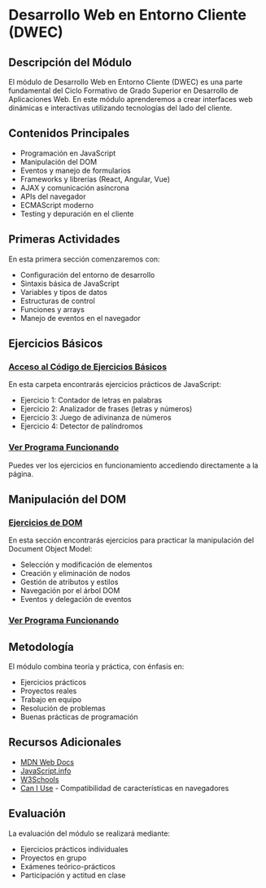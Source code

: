 # Desarrollo Web en Entorno Cliente (DWEC)

## Descripción del Módulo

El módulo de Desarrollo Web en Entorno Cliente (DWEC) es una parte fundamental del Ciclo Formativo de Grado Superior en Desarrollo de Aplicaciones Web. En este módulo aprenderemos a crear interfaces web dinámicas e interactivas utilizando tecnologías del lado del cliente.

## Contenidos Principales

- Programación en JavaScript
- Manipulación del DOM
- Eventos y manejo de formularios
- Frameworks y librerías (React, Angular, Vue)
- AJAX y comunicación asíncrona
- APIs del navegador
- ECMAScript moderno
- Testing y depuración en el cliente

## Primeras Actividades

En esta primera sección comenzaremos con:
- Configuración del entorno de desarrollo
- Sintaxis básica de JavaScript
- Variables y tipos de datos
- Estructuras de control
- Funciones y arrays
- Manejo de eventos en el navegador

## Ejercicios Básicos

### [Acceso al Código de Ejercicios Básicos](./EjerciciosBasicos/)

En esta carpeta encontrarás ejercicios prácticos de JavaScript:
- Ejercicio 1: Contador de letras en palabras
- Ejercicio 2: Analizador de frases (letras y números)
- Ejercicio 3: Juego de adivinanza de números
- Ejercicio 4: Detector de palíndromos

### [Ver Programa Funcionando](https://pipkonx.github.io/DAW/2DAW/DWEC/EjerciciosBasicos/index.html)

Puedes ver los ejercicios en funcionamiento accediendo directamente a la página.

## Manipulación del DOM

### [Ejercicios de DOM](./Ejercicio_DOM/)

En esta sección encontrarás ejercicios para practicar la manipulación del Document Object Model:
- Selección y modificación de elementos
- Creación y eliminación de nodos
- Gestión de atributos y estilos
- Navegación por el árbol DOM
- Eventos y delegación de eventos

### [Ver Programa Funcionando](https://pipkonx.github.io/DAW/2DAW/DWEC/Ejercicio_DOM/index.html)

## Metodología

El módulo combina teoría y práctica, con énfasis en:
- Ejercicios prácticos
- Proyectos reales
- Trabajo en equipo
- Resolución de problemas
- Buenas prácticas de programación

## Recursos Adicionales

- [MDN Web Docs](https://developer.mozilla.org/es/docs/Web/JavaScript)
- [JavaScript.info](https://javascript.info/)
- [W3Schools](https://www.w3schools.com/js/)
- [Can I Use](https://caniuse.com/) - Compatibilidad de características en navegadores

## Evaluación

La evaluación del módulo se realizará mediante:
- Ejercicios prácticos individuales
- Proyectos en grupo
- Exámenes teórico-prácticos
- Participación y actitud en clase
